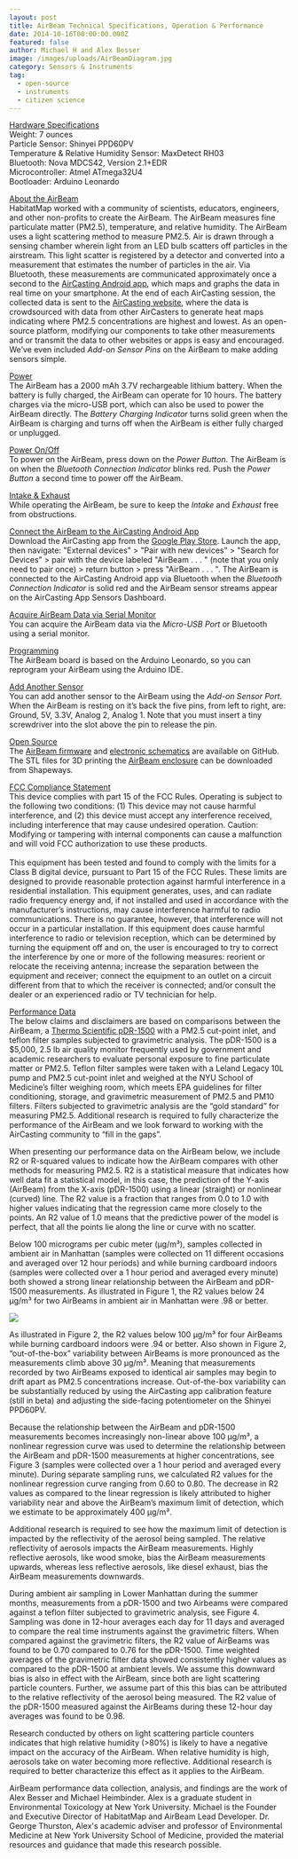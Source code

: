 ```yaml
---
layout: post
title: AirBeam Technical Specifications, Operation & Performance
date: 2014-10-16T00:00:00.000Z
featured: false
author: Michael H and Alex Besser
image: /images/uploads/AirBeamDiagram.jpg
category: Sensors & Instruments
tag:
  - open-source
  - instruments
  - citizen science
---
```

<p dir="ltr"><span style="text-decoration: underline;">Hardware Specifications</span><br />
Weight: 7 ounces<br />
Particle Sensor: Shinyei PPD60PV<br />
Temperature &amp; Relative Humidity Sensor: MaxDetect RH03<br />
Bluetooth: Nova MDCS42, Version 2.1+EDR<br />
Microcontroller: Atmel ATmega32U4<br />
Bootloader: Arduino Leonardo</p>
<p dir="ltr"><span style="text-decoration: underline;">About the AirBeam</span><br />
HabitatMap worked with a community of scientists, educators, engineers, and other non-profits to create the AirBeam. The AirBeam measures fine particulate matter (PM2.5), temperature, and relative humidity. The AirBeam uses a light scattering method to measure PM2.5. Air is drawn through a sensing chamber wherein light from an LED bulb scatters off particles in the airstream. This light scatter is registered by a detector and converted into a measurement that estimates the number of particles in the air. Via Bluetooth, these measurements are communicated approximately once a second to the <a href="https://play.google.com/store/apps/details?id=pl.llp.aircasting&amp;hl=en" target="_blank">AirCasting Android app</a>, which maps and graphs the data in real time on your smartphone. At the end of each AirCasting session, the collected data is sent to the <a href="http://aircasting.org/" target="_blank">AirCasting website</a>, where the data is crowdsourced with data from other AirCasters to generate heat maps indicating where PM2.5 concentrations are highest and lowest. As an open-source platform, modifying our components to take other measurements and or transmit the data to other websites or apps is easy and encouraged. We’ve even included <em>Add-on Sensor Pins</em> on the AirBeam to make adding sensors simple.</p>
<p dir="ltr"><span style="text-decoration: underline;">Power</span><br />
The AirBeam has a 2000 mAh 3.7V rechargeable lithium battery. When the battery is fully charged, the AirBeam can operate for 10 hours. The battery charges via the micro-USB port, which can also be used to power the AirBeam directly. The <em>Battery Charging Indicator</em> turns solid green when the AirBeam is charging and turns off when the AirBeam is either fully charged or unplugged.</p>
<p dir="ltr"><span style="text-decoration: underline;">Power On/Off</span><br />
To power on the AirBeam, press down on the <em>Power Button</em>. The AirBeam is on when the <em>Bluetooth Connection Indicator</em> blinks red. Push the <em>Power Button</em> a second time to power off the AirBeam.</p>
<p dir="ltr"><span style="text-decoration: underline;">Intake &amp; Exhaust</span><br />
While operating the AirBeam, be sure to keep the <em>Intake</em> and <em>Exhaust</em> free from obstructions.</p>
<p dir="ltr"><span style="text-decoration: underline;">Connect the AirBeam to the AirCasting Android App</span><br />
Download the AirCasting app from the <a href="https://play.google.com/store/apps/details?id=pl.llp.aircasting&amp;hl=en_US" target="_blank">Google Play Store</a>. Launch the app, then navigate: "External devices" &gt; "Pair with new devices" &gt; "Search for Devices" &gt; pair with the device labeled "AirBeam . . . " (note that you only need to pair once) &gt; return button &gt; press "AirBeam . . . ". The AirBeam is connected to the AirCasting Android app via Bluetooth when the <em>Bluetooth Connection Indicator</em> is solid red and the AirBeam sensor streams appear on the AirCasting App Sensors Dashboard.</p>
<p dir="ltr"><span style="text-decoration: underline;">Acquire AirBeam Data via Serial Monitor</span><br />
You can acquire the AirBeam data via the <em>Micro-USB Port</em> or Bluetooth using a serial monitor.</p>
<p dir="ltr"><span style="text-decoration: underline;">Programming</span><br />
The AirBeam board is based on the Arduino Leonardo, so you can reprogram your AirBeam using the Arduino IDE.</p>
<p dir="ltr"><span style="text-decoration: underline;">Add Another Sensor</span><br />
You can add another sensor to the AirBeam using the <em>Add-on Sensor Port</em>. When the AirBeam is resting on it’s back the five pins, from left to right, are: Ground, 5V, 3.3V, Analog 2, Analog 1. Note that you must insert a tiny screwdriver into the slot above the pin to release the pin.</p>
<p><span style="text-decoration: underline;">Open Source</span><br />
The <a href="https://github.com/HabitatMap/AirCastingAndroidClient/tree/master/arduino/aircasting" target="_blank">AirBeam firmware</a> and <a href="https://github.com/cloudformdesign/Airbeam" target="_blank">electronic schematics</a> are available on GitHub. The STL files for 3D printing the <a href="http://www.shapeways.com/designer/mheimbinder" target="_blank">AirBeam enclosure</a> can be downloaded from Shapeways<em>. </em></p>
<p><span style="text-decoration: underline;">FCC Compliance Statement<br />
</span>This device complies with part 15 of the FCC Rules. Operating is subject to the following two conditions: (1) This device may not cause harmful interference, and (2) this device must accept any interference received, including interference that may cause undesired operation. Caution: Modifying or tampering with internal components can cause a malfunction and will void FCC authorization to use these products.<br clear="none" /><br />
This equipment has been tested and found to comply with the limits for a Class B digital device, pursuant to Part 15 of the FCC Rules. These limits are designed to provide reasonable protection against harmful interference in a residential installation. This equipment generates, uses, and can radiate radio frequency energy and, if not installed and used in accordance with the manufacturer’s instructions, may cause interference harmful to radio communications. There is no guarantee, however, that interference will not occur in a particular installation. If this equipment does cause harmful interference to radio or television reception, which can be determined by turning the equipment off and on, the user is encouraged to try to correct the interference by one or more of the following measures: reorient or relocate the receiving antenna; increase the separation between the equipment and receiver; connect the equipment to an outlet on a circuit different from that to which the receiver is connected; and/or consult the dealer or an experienced radio or TV technician for help.</p>
<p dir="ltr"><span style="text-decoration: underline;">Performance Data</span><br />
The below claims and disclaimers are based on comparisons between the AirBeam, a <a href="http://www.thermoscientific.com/en/product/i-personal-i-dataram-pdr-1500-aerosol-monitor.html" target="_blank">Thermo Scientific pDR-1500</a> with a PM2.5 cut-point inlet, and teflon filter samples subjected to gravimetric analysis. The pDR-1500 is a $5,000, 2.5 lb air quality monitor frequently used by government and academic researchers to evaluate personal exposure to fine particulate matter or PM2.5. Teflon filter samples were taken with a Leland Legacy 10L pump and PM2.5 cut-point inlet and weighed at the NYU School of Medicine’s filter weighing room, which meets EPA guidelines for filter conditioning, storage, and gravimetric measurement of PM2.5 and PM10 filters. Filters subjected to gravimetric analysis are the “gold standard” for measuring PM2.5. Additional research is required to fully characterize the performance of the AirBeam and we look forward to working with the AirCasting community to “fill in the gaps”.<p>

When presenting our performance data on the AirBeam below, we include R2 or R-squared values to indicate how the AirBeam compares with other methods for measuring PM2.5. R2 is a statistical measure that indicates how well data fit a statistical model, in this case, the prediction of the Y-axis (AirBeam) from the X-axis (pDR-1500) using a linear (straight) or nonlinear (curved) line. The R2 value is a fraction that ranges from 0.0 to 1.0 with higher values indicating that the regression came more closely to the points. An R2 value of 1.0 means that the predictive power of the model is perfect, that all the points lie along the line or curve with no scatter.<p>

Below 100 micrograms per cubic meter (µg/m³), samples collected in ambient air in Manhattan (samples were collected on 11 different occasions and averaged over 12 hour periods) and while burning cardboard indoors (samples were collected over a 1 hour period and averaged every minute) both showed a strong linear relationship between the AirBeam and pDR-1500 measurements. As illustrated in Figure 1, the R2 values below 24 µg/m³ for two AirBeams in ambient air in Manhattan were .98 or better. <p>

![](/images/uploads/LowerManhattanAmbientAir.jpg)

As illustrated in Figure 2, the R2 values below 100 µg/m³ for four AirBeams while burning cardboard indoors were .94 or better. Also shown in Figure 2, “out-of-the-box” variability between AirBeams is more pronounced as the measurements climb above 30 µg/m³. Meaning that measurements recorded by two AirBeams exposed to identical air samples may begin to drift apart as PM2.5 concentrations increase. Out-of-the-box variability can be substantially reduced by using the AirCasting app calibration feature (still in beta) and adjusting the side-facing potentiometer on the Shinyei PPD60PV.<p>

Because the relationship between the AirBeam and pDR-1500 measurements becomes increasingly non-linear above 100 µg/m³, a nonlinear regression curve was used to determine the relationship between the AirBeam and pDR-1500 measurements at higher concentrations, see Figure 3 (samples were collected over a 1 hour period and averaged every minute). During separate sampling runs, we calculated R2 values for the nonlinear regression curve ranging from 0.60 to 0.80. The decrease in R2 values as compared to the linear regression is likely attributed to higher variability near and above the AirBeam’s maximum limit of detection, which we estimate to be approximately 400 µg/m³.<p>

Additional research is required to see how the maximum limit of detection is impacted by the reflectivity of the aerosol being sampled. The relative reflectivity of aerosols impacts the AirBeam measurements. Highly reflective aerosols, like wood smoke, bias the AirBeam measurements upwards, whereas less reflective aerosols, like diesel exhaust, bias the AirBeam measurements downwards.<p>

During ambient air sampling in Lower Manhattan during the summer months, measurements from a pDR-1500 and two Airbeams were compared against a teflon filter subjected to gravimetric analysis, see Figure 4. Sampling was done in 12-hour averages each day for 11 days and averaged to compare the real time instruments against the gravimetric filters. When compared against the gravimetric filters, the R2 value of AirBeams was found to be 0.70 compared to 0.76 for the pDR-1500. Time weighted averages of the gravimetric filter data showed consistently higher values as compared to the pDR-1500 at ambient levels. We assume this downward bias is also in effect with the AirBeam, since both are light scattering particle counters. Further, we assume part of this this bias can be attributed to the relative reflectivity of the aerosol being measured. The R2 value of the pDR-1500 measured against the AirBeams during these 12-hour day averages was found to be 0.98.<p>

Research conducted by others on light scattering particle counters indicates that high relative humidity (&gt;80%) is likely to have a negative impact on the accuracy of the AirBeam. When relative humidity is high, aerosols take on water becoming more reflective. Additional research is required to better characterize this effect as it applies to the AirBeam.<p>

AirBeam performance data collection, analysis, and findings are the work of Alex Besser and Michael Heimbinder. Alex is a graduate student in Environmental Toxicology at New York University. Michael is the Founder and Executive Director of HabitatMap and AirBeam Lead Developer. Dr. George Thurston, Alex's academic adviser and professor of Environmental Medicine at New York University School of Medicine, provided the material resources and guidance that made this research possible.